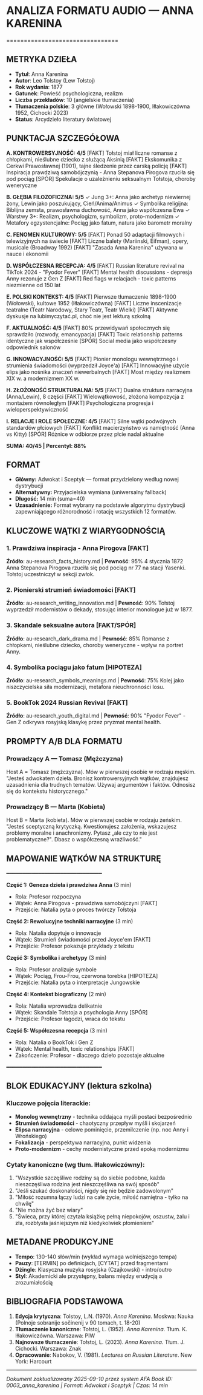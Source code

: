 # ANALIZA FORMATU AUDIO — ANNA KARENINA
================================

## METRYKA DZIEŁA

- **Tytuł**: Anna Karenina
- **Autor**: Leo Tolstoy (Lew Tołstoj)
- **Rok wydania**: 1877
- **Gatunek**: Powieść psychologiczna, realizm
- **Liczba przekładów**: 10 (angielskie tłumaczenia)
- **Tłumaczenia polskie**: 3 główne (Wołowski 1898-1900, Iłłakowiczówna 1952, Cichocki 2023)
- **Status**: Arcydzieło literatury światowej

## PUNKTACJA SZCZEGÓŁOWA

**A. KONTROWERSYJNOŚĆ: 4/5**
[FAKT] Tołstoj miał liczne romanse z chłopkami, nieślubne dziecko z służącą Aksinią
[FAKT] Ekskomunika z Cerkwi Prawosławnej (1901), tajne śledzenie przez carską policję
[FAKT] Inspiracja prawdziwą samobójczynią - Anna Stepanova Pirogova rzuciła się pod pociąg
[SPÓR] Spekulacje o uzależnieniu seksualnym Tołstoja, choroby weneryczne

**B. GŁĘBIA FILOZOFICZNA: 5/5**
✓ Jung 3+: Anna jako archetyp niewiernej żony, Lewin jako poszukujący, Cień/Anima/Animus
✓ Symbolika religijna: Biblijna zemsta, prawosławna duchowość, Anna jako współczesna Ewa
✓ Warstwy 3+: Realizm, psychologizm, symbolizm, proto-modernizm
✓ Metafory egzystencjalne: Pociąg jako fatum, natura jako barometr moralny

**C. FENOMEN KULTUROWY: 5/5**
[FAKT] Ponad 50 adaptacji filmowych i telewizyjnych na świecie
[FAKT] Liczne balety (Mariinski, Eifman), opery, musicale (Broadway 1992)
[FAKT] "Zasada Anna Karenina" używana w nauce i ekonomii

**D. WSPÓŁCZESNA RECEPCJA: 4/5**
[FAKT] Russian literature revival na TikTok 2024 - "Fyodor Fever"
[FAKT] Mental health discussions - depresja Anny rezonuje z Gen Z
[FAKT] Red flags w relacjach - toxic patterns niezmienne od 150 lat

**E. POLSKI KONTEKST: 4/5**
[FAKT] Pierwsze tłumaczenie 1898-1900 (Wołowski), kultowe 1952 (Iłłakowiczówna)
[FAKT] Liczne inscenizacje teatralne (Teatr Narodowy, Stary Teatr, Teatr Wielki)
[FAKT] Aktywne dyskusje na lubimyczytać.pl, choć nie jest lekturą szkolną

**F. AKTUALNOŚĆ: 4/5**
[FAKT] 80% przewidywań społecznych się sprawdziło (rozwody, emancypacja)
[FAKT] Toxic relationship patterns identyczne jak współcześnie
[SPÓR] Social media jako współczesny odpowiednik salonów

**G. INNOWACYJNOŚĆ: 5/5**
[FAKT] Pionier monologu wewnętrznego i strumienia świadomości (wyprzedził Joyce'a)
[FAKT] Innowacyjne użycie elips jako nośnika znaczeń niewerbalnych
[FAKT] Most między realizmem XIX w. a modernizmem XX w.

**H. ZŁOŻONOŚĆ STRUKTURALNA: 5/5**
[FAKT] Dualna struktura narracyjna (Anna/Lewin), 8 części
[FAKT] Wielowątkowość, złożona kompozycja z montażem równoległym
[FAKT] Psychologiczna progresja i wieloperspektywiczność

**I. RELACJE I ROLE SPOŁECZNE: 4/5**
[FAKT] Silne wątki podwójnych standardów płciowych
[FAKT] Konflikt macierzyństwo vs namiętność (Anna vs Kitty)
[SPÓR] Różnice w odbiorze przez płcie nadal aktualne

**SUMA: 40/45 | Percentyl: 88%**

## FORMAT

- **Główny:** Adwokat i Sceptyk — format przydzielony według nowej dystrybucji
- **Alternatywny:** Przyjacielska wymiana (uniwersalny fallback)
- **Długość:** 14 min (suma=40)
- **Uzasadnienie:** Format wybrany na podstawie algorytmu dystrybucji zapewniającego różnorodność i rotację wszystkich 12 formatów.

## KLUCZOWE WĄTKI Z WIARYGODNOŚCIĄ

### 1. Prawdziwa inspiracja - Anna Pirogova [FAKT] 
**Źródło**: au-research_facts_history.md | **Pewność**: 95%
4 stycznia 1872 Anna Stepanova Pirogova rzuciła się pod pociąg nr 77 na stacji Yasenki. Tołstoj uczestniczył w sekcji zwłok.

### 2. Pionierski strumień świadomości [FAKT]
**Źródło**: au-research_writing_innovation.md | **Pewność**: 90%
Tołstoj wyprzedził modernistów o dekady, stosując interior monologue już w 1877.

### 3. Skandale seksualne autora [FAKT/SPÓR]
**Źródło**: au-research_dark_drama.md | **Pewność**: 85%
Romanse z chłopkami, nieślubne dziecko, choroby weneryczne - wpływ na portret Anny.

### 4. Symbolika pociągu jako fatum [HIPOTEZA]
**Źródło**: au-research_symbols_meanings.md | **Pewność**: 75%
Kolej jako niszczycielska siła modernizacji, metafora nieuchronności losu.

### 5. BookTok 2024 Russian Revival [FAKT]
**Źródło**: au-research_youth_digital.md | **Pewność**: 90%
"Fyodor Fever" - Gen Z odkrywa rosyjską klasykę przez pryzmat mental health.

## PROMPTY A/B DLA FORMATU

### Prowadzący A — Tomasz (Mężczyzna)
Host A = Tomasz (mężczyzna). Mów w pierwszej osobie w rodzaju męskim.
"Jesteś adwokatem dzieła. Bronisz kontrowersyjnych wątków, znajdujesz uzasadnienia dla trudnych tematów. Używaj argumentów i faktów. Odnosisz się do kontekstu historycznego."

### Prowadzący B — Marta (Kobieta)
Host B = Marta (kobieta). Mów w pierwszej osobie w rodzaju żeńskim.
"Jesteś sceptyczną krytyczką. Kwestionujesz założenia, wskazujesz problemy moralne i anachronizmy. Pytasz „ale czy to nie jest problematyczne?". Dbasz o współczesną wrażliwość."

## MAPOWANIE WĄTKÓW NA STRUKTURĘ
━━━━━━━━━━━━━━━━━━━━━━━━━━━━━━

**Część 1: Geneza dzieła i prawdziwa Anna** (3 min)
- Rola: Profesor rozpoczyna
- Wątek: Anna Pirogova - prawdziwa samobójczyni [FAKT]
- Przejście: Natalia pyta o proces twórczy Tołstoja

**Część 2: Rewolucyjne techniki narracyjne** (3 min)  
- Rola: Natalia dopytuje o innowacje
- Wątek: Strumień świadomości przed Joyce'em [FAKT]
- Przejście: Profesor pokazuje przykłady z tekstu

**Część 3: Symbolika i archetypy** (3 min)
- Rola: Profesor analizuje symbole
- Wątek: Pociąg, Frou-Frou, czerwona torebka [HIPOTEZA]
- Przejście: Natalia pyta o interpretacje Jungowskie

**Część 4: Kontekst biograficzny** (2 min)
- Rola: Natalia wprowadza delikatnie
- Wątek: Skandale Tołstoja a psychologia Anny [SPÓR]
- Przejście: Profesor łagodzi, wraca do tekstu

**Część 5: Współczesna recepcja** (3 min)
- Rola: Natalia o BookTok i Gen Z
- Wątek: Mental health, toxic relationships [FAKT]
- Zakończenie: Profesor - dlaczego dzieło pozostaje aktualne

━━━━━━━━━━━━━━━━━━━━━━━━━━━━━━

## BLOK EDUKACYJNY (lektura szkolna)

### Kluczowe pojęcia literackie:
- **Monolog wewnętrzny** - technika oddająca myśli postaci bezpośrednio
- **Strumień świadomości** - chaotyczny przepływ myśli i skojarzeń
- **Elipsa narracyjna** - celowe pominięcie, przemilczenie (np. noc Anny i Wrońskiego)
- **Fokalizacja** - perspektywa narracyjna, punkt widzenia
- **Proto-modernizm** - cechy modernistyczne przed epoką modernizmu

### Cytaty kanoniczne (wg tłum. Iłłakowiczówny):
1. "Wszystkie szczęśliwe rodziny są do siebie podobne, każda nieszczęśliwa rodzina jest nieszczęśliwa na swój sposób"
2. "Jeśli szukać doskonałości, nigdy się nie będzie zadowolonym"
3. "Miłość rozumna łączy ludzi na całe życie, miłość namiętna - tylko na chwilę"
4. "Nie można żyć bez wiary"
5. "Świeca, przy której czytała książkę pełną niepokojów, oszustw, żalu i zła, rozbłysła jaśniejszym niż kiedykolwiek płomieniem"

## METADANE PRODUKCYJNE

- **Tempo**: 130-140 słów/min (wykład wymaga wolniejszego tempa)
- **Pauzy**: [TERMIN] po definicjach, [CYTAT] przed fragmentami
- **Dżingle**: Klasyczna muzyka rosyjska (Czajkowski) - intro/outro
- **Styl**: Akademicki ale przystępny, balans między erudycją a zrozumiałością

## BIBLIOGRAFIA PODSTAWOWA

1. **Edycja krytyczna**: Tolstoy, L.N. (1970). *Anna Karenina*. Moskwa: Nauka (Polnoje sobranije sočinenij v 90 tomach, t. 18-20)
2. **Tłumaczenie kanoniczne**: Tołstoj, L. (1952). *Anna Karenina*. Tłum. K. Iłłakowiczówna. Warszawa: PIW
3. **Najnowsze tłumaczenie**: Tołstoj, L. (2023). *Anna Karenina*. Tłum. J. Cichocki. Warszawa: Znak
4. **Opracowanie**: Nabokov, V. (1981). *Lectures on Russian Literature*. New York: Harcourt

---
*Dokument zaktualizowany 2025-09-10 przez system AFA*
*Book ID: 0003_anna_karenina | Format: Adwokat i Sceptyk | Czas: 14 min*